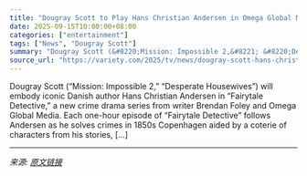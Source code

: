 ```yaml
---
title: "Dougray Scott to Play Hans Christian Andersen in Omega Global Media’s Crime Drama ‘Fairytale Detective’ (EXCLUSIVE)"
date: 2025-09-15T10:00:00+08:00
categories: ["entertainment"]
tags: ["News", "Dougray Scott"]
summary: "Dougray Scott (&#8220;Mission: Impossible 2,&#8221; &#8220;Desperate Housewives&#8221;) will embody iconic Danish author Hans Christian Andersen in &#8220;Fairytale Detective,&#8221; a new crime drama"
source_url: "https://variety.com/2025/tv/news/dougray-scott-hans-christian-andersen-fairytale-detective-1236519157/"
---
```


Dougray Scott (&#8220;Mission: Impossible 2,&#8221; &#8220;Desperate Housewives&#8221;) will embody iconic Danish author Hans Christian Andersen in &#8220;Fairytale Detective,&#8221; a new crime drama series from writer Brendan Foley and Omega Global Media. Each one-hour episode of &#8220;Fairytale Detective&#8221; follows Andersen as he solves crimes in 1850s Copenhagen aided by a coterie of characters from his stories, [&#8230;]

---

*来源: [原文链接](https://variety.com/2025/tv/news/dougray-scott-hans-christian-andersen-fairytale-detective-1236519157/)*
